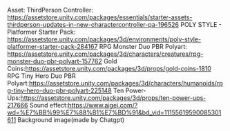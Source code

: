 Asset:
ThirdPerson Controller: https://assetstore.unity.com/packages/essentials/starter-assets-thirdperson-updates-in-new-charactercontroller-pa-196526
POLY STYLE - Platformer Starter Pack: https://assetstore.unity.com/packages/3d/environments/poly-style-platformer-starter-pack-284167
RPG Monster Duo PBR Polyart: https://assetstore.unity.com/packages/3d/characters/creatures/rpg-monster-duo-pbr-polyart-157762
Gold Coins:https://assetstore.unity.com/packages/3d/props/gold-coins-1810
RPG Tiny Hero Duo PBR Polyart:https://assetstore.unity.com/packages/3d/characters/humanoids/rpg-tiny-hero-duo-pbr-polyart-225148
Ten Power-Ups:https://assetstore.unity.com/packages/3d/props/ten-power-ups-217666
Sound effect:https://www.aigei.com/?wd=%E7%BB%99%E7%88%B1%E7%BD%91&bd_vid=11155619590085301611
Background image(made by Chatgpt)
